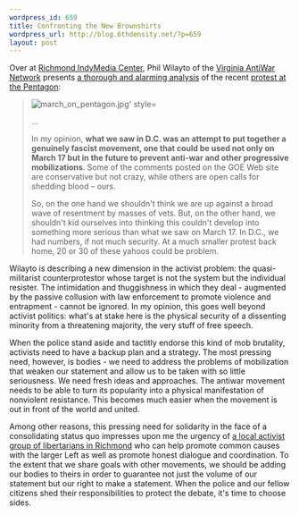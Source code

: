 ```yaml
--- 
wordpress_id: 659
title: Confronting the New Brownshirts
wordpress_url: http://blog.6thdensity.net/?p=659
layout: post
---
```

Over at <a href="http://richmond.indymedia.org/">Richmond IndyMedia Center</a>, Phil Wilayto of the <a href="http://defendersfje.tripod.com/id13.html">Virginia AntiWar Network</a> presents <a href="http://richmond.indymedia.org/newswire/display/12790/index.php">a thorough and alarming analysis</a> of the recent <a href="http://www.pephost.org/site/News2?abbr=&page=NewsArticle&id=8334#vol4">protest at the Pentagon</a>:
<blockquote><img id="image660" alt="march_on_pentagon.jpg' style="margin: 5px; float: right" src="/wp-content/uploads/2007/03/march_on_pentagon.jpg' />It was quickly apparent that the weather had not prevented counter-demonstrators, many in black leather motorcycle jackets, from showing up in force and surrounding all sides of the [Vietnam Memorial] Wall. At one point before the march started, counter-demonstrators formed a gantlet along an asphalt walkway on Constitution Avenue and heaped verbal abuse at protesters who walked through on their way to the assembly area. One Vietnam veteran in a wheelchair yelled obscenities at demonstrators, including some with children.

The target of that gantlet, of course, was our 250-strong VAWN/Virginia Contingent, which seems to have received the brunt of the day's abuse. The more than 1,000 counter-protesters may have tried to pass themselves off as defenders of veterans, but that didn't stop them from screaming insults at the three members of our contingent who were disabled veterans in wheelchairs, forced to roll through that double line of frothing fanatics.

...

Speaking of cops: In the past, D.C. police have usually tried to separate opposing groups of protesters. This time, they stood by while the right-wingers positioned themselves on either side of the sidewalk, forcing us to walk single-file between them. Several of us feel there was some plan to provoke a reaction from our side so the "vets" could attack, with the cops acquiescing. A plan like that couldn't be in place without approval from much higher up than the city level.

...

In my opinion, <span style="font-weight: bold">what we saw in D.C. was an attempt to put together a genuinely fascist movement, one that could be used not only on March 17 but in the future to prevent anti-war and other progressive mobilizations</span>. Some of the comments posted on the GOE Web site are conservative but not crazy, while others are open calls for shedding blood – ours.

So, on the one hand we shouldn't think we are up against a broad wave of resentment by masses of vets. But, on the other hand, we shouldn't kid ourselves into thinking this couldn't develop into something more serious than what we saw on March 17. In D.C., we had numbers, if not much security. At a much smaller protest back home, 20 or 30 of these yahoos could be problem.</blockquote>
Wilayto is describing a new dimension in the activist problem: the quasi-militarist counterprotestor whose target is not the system but the individual resister. The intimidation and thuggishness in which they deal - augmented by the passive collusion with law enforcement to promote violence and entrapment - cannot be ignored.  In my opinion, this goes well beyond activist politics: what's at stake here is the physical security of a dissenting minority from a threatening majority, the very stuff of free speech.

When the police stand aside and tactitly endorse this kind of mob brutality, activists need to have a backup plan and a strategy.  The most pressing need, however, is bodies - we need to address the problems of mobilization that weaken our statement and allow us to be taken with so little seriousness.  We need fresh ideas and approaches.  The antiwar movement needs to be able to turn its popularity into a physical manifestation of nonviolent resistance.   This becomes much easier when the movement is out in front of the world and united.

Among other reasons, this pressing need for solidarity in the face of a consolidating status quo impresses upon me the urgency of <a href="http://richmond.leftlibertarian.org">a local activist group of libertarians in Richmond</a> who can help promote common causes with the larger Left as well as promote honest dialogue and coordination.  To the extent that we share goals with other movements, we should be adding our bodies to theirs in order to guarantee not just the volume of our statement but our right to make a statement.  When the police and our fellow citizens shed their responsibilities to protect the debate, it's time to choose sides.
